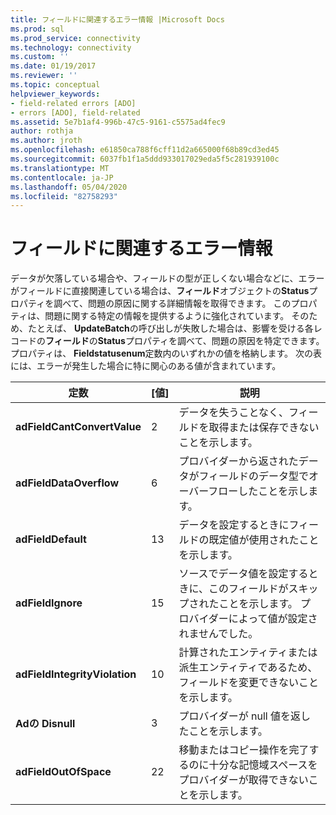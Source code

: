 ```yaml
---
title: フィールドに関連するエラー情報 |Microsoft Docs
ms.prod: sql
ms.prod_service: connectivity
ms.technology: connectivity
ms.custom: ''
ms.date: 01/19/2017
ms.reviewer: ''
ms.topic: conceptual
helpviewer_keywords:
- field-related errors [ADO]
- errors [ADO], field-related
ms.assetid: 5e7b1af4-996b-47c5-9161-c5575ad4fec9
author: rothja
ms.author: jroth
ms.openlocfilehash: e61850ca788f6cff11d2a665000f68b89cd3ed45
ms.sourcegitcommit: 6037fb1f1a5ddd933017029eda5f5c281939100c
ms.translationtype: MT
ms.contentlocale: ja-JP
ms.lasthandoff: 05/04/2020
ms.locfileid: "82758293"
---
```

# <a name="field-related-error-information"></a>フィールドに関連するエラー情報
データが欠落している場合や、フィールドの型が正しくない場合などに、エラーがフィールドに直接関連している場合は、**フィールド**オブジェクトの**Status**プロパティを調べて、問題の原因に関する詳細情報を取得できます。 このプロパティは、問題に関する特定の情報を提供するように強化されています。 そのため、たとえば、 **UpdateBatch**の呼び出しが失敗した場合は、影響を受ける各レコードの**フィールド**の**Status**プロパティを調べて、問題の原因を特定できます。 プロパティは、 **Fieldstatusenum**定数内のいずれかの値を格納します。 次の表には、エラーが発生した場合に特に関心のある値が含まれています。  
  
|定数|[値]|説明|  
|--------------|-----------|-----------------|  
|**adFieldCantConvertValue**|2|データを失うことなく、フィールドを取得または保存できないことを示します。|  
|**adFieldDataOverflow**|6|プロバイダーから返されたデータがフィールドのデータ型でオーバーフローしたことを示します。|  
|**adFieldDefault**|13|データを設定するときにフィールドの既定値が使用されたことを示します。|  
|**adFieldIgnore**|15|ソースでデータ値を設定するときに、このフィールドがスキップされたことを示します。 プロバイダーによって値が設定されませんでした。|  
|**adFieldIntegrityViolation**|10|計算されたエンティティまたは派生エンティティであるため、フィールドを変更できないことを示します。|  
|**Adの Disnull**|3|プロバイダーが null 値を返したことを示します。|  
|**adFieldOutOfSpace**|22|移動またはコピー操作を完了するのに十分な記憶域スペースをプロバイダーが取得できないことを示します。|
